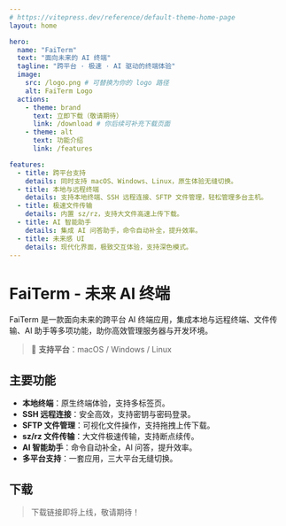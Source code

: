 ```yaml
---
# https://vitepress.dev/reference/default-theme-home-page
layout: home

hero:
  name: "FaiTerm"
  text: "面向未来的 AI 终端"
  tagline: "跨平台 · 极速 · AI 驱动的终端体验"
  image:
    src: /logo.png # 可替换为你的 logo 路径
    alt: FaiTerm Logo
  actions:
    - theme: brand
      text: 立即下载（敬请期待）
      link: /download # 你后续可补充下载页面
    - theme: alt
      text: 功能介绍
      link: /features

features:
  - title: 跨平台支持
    details: 同时支持 macOS、Windows、Linux，原生体验无缝切换。
  - title: 本地与远程终端
    details: 支持本地终端、SSH 远程连接、SFTP 文件管理，轻松管理多台主机。
  - title: 极速文件传输
    details: 内置 sz/rz，支持大文件高速上传下载。
  - title: AI 智能助手
    details: 集成 AI 问答助手，命令自动补全，提升效率。
  - title: 未来感 UI
    details: 现代化界面，极致交互体验，支持深色模式。
---
```


# FaiTerm - 未来 AI 终端

FaiTerm 是一款面向未来的跨平台 AI 终端应用，集成本地与远程终端、文件传输、AI 助手等多项功能，助你高效管理服务器与开发环境。

> 🚀 **支持平台**：macOS / Windows / Linux

## 主要功能

- **本地终端**：原生终端体验，支持多标签页。
- **SSH 远程连接**：安全高效，支持密钥与密码登录。
- **SFTP 文件管理**：可视化文件操作，支持拖拽上传下载。
- **sz/rz 文件传输**：大文件极速传输，支持断点续传。
- **AI 智能助手**：命令自动补全，AI 问答，提升效率。
- **多平台支持**：一套应用，三大平台无缝切换。

## 下载

> 下载链接即将上线，敬请期待！

